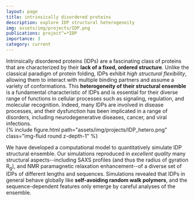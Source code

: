 ```yaml
---
layout: page
title: intrinsically disordered proteins
description: explore IDP structural heterogeneity
img: assets/img/projects/IDP.png
publications: project^=*IDP
importance: 3
category: current
---
```


<div class="row">
  <div class="col-sm-6 mt-3 mt-md-0">
Intrinsically disordered proteins (IDPs) are a fascinating class of proteins that are characterized by their <b>lack of a fixed, ordered structure</b>. Unlike the classical paradigm of protein folding, IDPs exhibit <i>high structural flexibility</i>, allowing them to interact with multiple binding partners and assume a variety of conformations. This <b>heterogeneity of their structural ensemble</b> is a fundamental characteristic of IDPs and is essential for their diverse range of functions in cellular processes such as signaling, regulation, and molecular recognition. Indeed, many IDPs are involved in disease processes, and their dysfunction has been implicated in a range of disorders, including neurodegenerative diseases, cancer, and viral infections.
  </div>
  <div class="col-sm-6 mt-3 mt-md-0">
    {% include figure.html path="assets/img/projects/IDP_hetero.png" class="img-fluid round z-depth-1" %}
  </div>
</div>

<p></p>

We have developed a computational model to quantitatively simulate IDP structural ensemble. Our simulations reproduced in *excellent quality* many structural aspects--including SAXS profiles (and thus the radius of gyration R<sub>g</sub>), and NMR paramagnetic relaxation enhancement--of a diverse set of IDPs of different lengths and sequences. Simulations revealed that IDPs in general behave globally like **self-avoiding random walk polymers**, and the sequence-dependent features only emerge by careful analyses of the ensemble.
